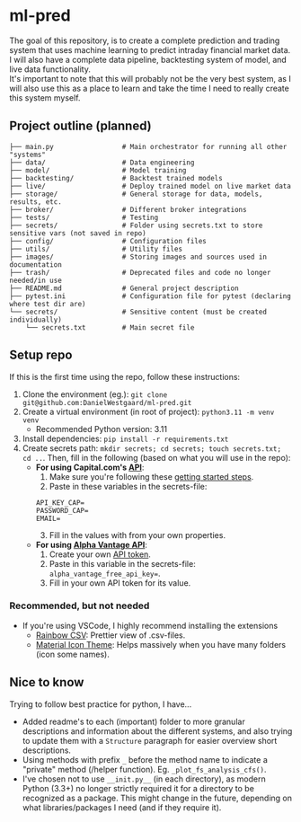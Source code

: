 # ml-pred
The goal of this repository, is to create a complete prediction and trading system that uses machine learning to predict intraday financial market data. I will also have a complete data pipeline, backtesting system of model, and live data functionality.<br>
It's important to note that this will probably not be the very best system, as I will also use this as a place to learn and take the time I need to really create this system myself.

## Project outline (planned)
```
├── main.py                 # Main orchestrator for running all other "systems"
├── data/                   # Data engineering
├── model/                  # Model training
├── backtesting/            # Backtest trained models
├── live/                   # Deploy trained model on live market data
├── storage/                # General storage for data, models, results, etc.
├── broker/                 # Different broker integrations
├── tests/                  # Testing
├── secrets/                # Folder using secrets.txt to store sensitive vars (not saved in repo)
├── config/                 # Configuration files
├── utils/                  # Utility files
├── images/                 # Storing images and sources used in documentation
├── trash/                  # Deprecated files and code no longer needed/in use
├── README.md               # General project description
├── pytest.ini              # Configuration file for pytest (declaring where test dir are)
└── secrets/                # Sensitive content (must be created individually)
    └── secrets.txt         # Main secret file
```

## Setup repo
If this is the first time using the repo, follow these instructions:
1. Clone the environment (eg.): ``` git clone git@github.com:DanielWestgaard/ml-pred.git ```
2. Create a virtual environment (in root of project): ``` python3.11 -m venv venv ```
    - Recommended Python version: 3.11
3. Install dependencies: ``` pip install -r requirements.txt ```
4. Create secrets path: ``` mkdir secrets; cd secrets; touch secrets.txt; cd .. ```. Then, fill in the following (based on what you will use in the repo):
    - **For using Capital.com's [API](https://open-api.capital.com/)**: 
        1. Make sure you're following these [getting started steps](https://open-api.capital.com/#section/Getting-started).
        2. Paste in these variables in the secrets-file:
        ```
        API_KEY_CAP=
        PASSWORD_CAP=
        EMAIL=
        ```
        3. Fill in the values with from your own properties.
    - **For using [Alpha Vantage API](https://www.alphavantage.co/documentation/)**:
        1. Create your own [API token](https://www.alphavantage.co/support/#api-key).
        2. Paste in this variable in the secrets-file: ```alpha_vantage_free_api_key=```.
        3. Fill in your own API token for its value.
### Recommended, but not needed
- If you're using VSCode, I highly recommend installing the extensions
    - [Rainbow CSV](https://marketplace.visualstudio.com/items/?itemName=mechatroner.rainbow-csv): Prettier view of .csv-files.
    - [Material Icon Theme](https://marketplace.visualstudio.com/items/?itemName=PKief.material-icon-theme): Helps massively when you have many folders (icon some names).

## Nice to know
Trying to follow best practice for python, I have...
- Added readme's to each (important) folder to more granular descriptions and information about the different systems, and also trying to update them with a ```Structure``` paragraph for easier overview short descriptions.
- Using methods with prefix ```_``` before the method name to indicate a "private" method (/helper function). Eg. ```_plot_fs_analysis_cfs()```.
- I've chosen not to use ```__init.py__``` (in each directory), as modern Python (3.3+) no longer strictly required it for a directory to be recognized as a package. This might change in the future, depending on what libraries/packages I need (and if they require it).
